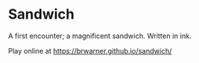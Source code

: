 # Sandwich

A first encounter; a magnificent sandwich. Written in ink.

Play online at https://brwarner.github.io/sandwich/